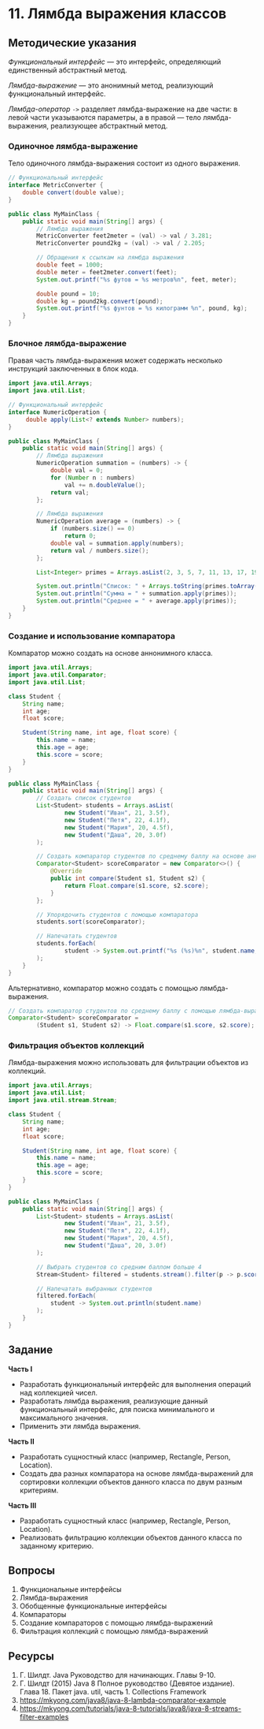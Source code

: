 # 11. Лямбда выражения классов

## Методические указания

_Функциональный интерфейс_ — это интерфейс, определяющий единственный абстрактный метод.

_Лямбда-выражение_ — это анонимный метод, реализующий функциональный интерфейс.

_Лямбда-оператор_ `->` разделяет лямбда-выражение на две части: в левой части указываются параметры, а в правой — тело лямбда-выражения, реализующее абстрактный метод.

### Одиночное лямбда-выражение

Тело одиночного лямбда-выражения состоит из одного выражения.
```java
// Функциональный интерфейс
interface MetricConverter {
    double convert(double value);
}

public class MyMainClass {
    public static void main(String[] args) {
        // Лямбда выражения
        MetricConverter feet2meter = (val) -> val / 3.281;
        MetricConverter pound2kg = (val) -> val / 2.205;

        // Обращения к ссылкам на лямбда выражения
        double feet = 1000;
        double meter = feet2meter.convert(feet);
        System.out.printf("%s футов = %s метров%n", feet, meter);

        double pound = 10;
        double kg = pound2kg.convert(pound);
        System.out.printf("%s фунтов = %s килограмм %n", pound, kg);
    }
}
```

### Блочное лямбда-выражение

Правая часть лямбда-выражения может содержать несколько инструкций заключенных в блок кода.
```java
import java.util.Arrays;
import java.util.List;

// Функциональный интерфейс
interface NumericOperation {
     double apply(List<? extends Number> numbers);
}

public class MyMainClass {
    public static void main(String[] args) {
        // Лямбда выражения
        NumericOperation summation = (numbers) -> {
            double val = 0;
            for (Number n : numbers)
                val += n.doubleValue();
            return val;
        };

        // Лямбда выражения
        NumericOperation average = (numbers) -> {
            if (numbers.size() == 0)
                return 0;
            double val = summation.apply(numbers);
            return val / numbers.size();
        };

        List<Integer> primes = Arrays.asList(2, 3, 5, 7, 11, 13, 17, 19);

        System.out.println("Список: " + Arrays.toString(primes.toArray()));
        System.out.println("Сумма = " + summation.apply(primes));
        System.out.println("Среднее = " + average.apply(primes));
    }
}
```

### Создание  и  использование  компаратора

Компаратор можно создать на основе аннонимного класса.
```java
import java.util.Arrays;
import java.util.Comparator;
import java.util.List;

class Student {
    String name;
    int age;
    float score;

    Student(String name, int age, float score) {
        this.name = name;
        this.age = age;
        this.score = score;
    }
}

public class MyMainClass {
    public static void main(String[] args) {
        // Создать список студентов
        List<Student> students = Arrays.asList(
                new Student("Иван", 21, 3.5f),
                new Student("Петя", 22, 4.1f),
                new Student("Мария", 20, 4.5f),
                new Student("Даша", 20, 3.0f)
        );

        // Создать компаратор студентов по среднему баллу на основе аннонимного класса
        Comparator<Student> scoreComparator = new Comparator<>() {
            @Override
            public int compare(Student s1, Student s2) {
                return Float.compare(s1.score, s2.score);
            }
        };

        // Упорядочить студентов с помощью компаратора
        students.sort(scoreComparator);

        // Напечатать студентов
        students.forEach(
                student -> System.out.printf("%s (%s)%n", student.name, student.score)
        );
    }
}
```

Альтернативно, компаратор можно создать с помощью лямбда-выражения.
```java
// Создать компаратор студентов по среднему баллу с помощью лямбда-выражения
Comparator<Student> scoreComparator = 
        (Student s1, Student s2) -> Float.compare(s1.score, s2.score);
```

### Фильтрация объектов коллекций

Лямбда-выражения можно использовать для фильтрации объектов из коллекций.
```java
import java.util.Arrays;
import java.util.List;
import java.util.stream.Stream;

class Student {
    String name;
    int age;
    float score;

    Student(String name, int age, float score) {
        this.name = name;
        this.age = age;
        this.score = score;
    }
}

public class MyMainClass {
    public static void main(String[] args) {
        List<Student> students = Arrays.asList(
                new Student("Иван", 21, 3.5f),
                new Student("Петя", 22, 4.1f),
                new Student("Мария", 20, 4.5f),
                new Student("Даша", 20, 3.0f)
        );

        // Выбрать студентов со средним баллом больше 4
        Stream<Student> filtered = students.stream().filter(p -> p.score > 4.0f);

        // Напечатать выбранных студентов
        filtered.forEach(
            student -> System.out.println(student.name)
        );
    }
}
```

## Задание

**Часть I**

- Разработать функциональный интерфейс для выполнения операций над коллекцией чисел. 
- Разработать лямбда выражения, реализующие данный функциональный интерфейс, для поиска минимального и максимального значения. 
- Применить эти лямбда выражения.

**Часть II**

- Разработать сущностный класс (например, Rectangle, Person, Location). 
- Создать два разных компаратора на основе лямбда-выражений для сортировки коллекции объектов данного класса по двум разным критериям.

**Часть III**

- Разработать сущностный класс (например, Rectangle, Person, Location). 
- Реализовать фильтрацию коллекции объектов данного класса по заданному критерию.

## Вопросы

1.	Функциональные интерфейсы
2.	Лямбда-выражения
3.	Обобщенные функциональные интерфейсы
4.	Компараторы
5.	Создание компараторов с помощью лямбда-выражений
6.	Фильтрация коллекций с помощью лямбда-выражений

## Ресурсы

1.	Г. Шилдт. Java Руководство для начинающих. Главы 9-10.
2.	Г. Шилдт (2015) Java 8 Полное руководство (Девятое издание). Глава 18. Пакет java. util, часть 1. Collections Framework
3.	https://mkyong.com/java8/java-8-lambda-comparator-example
4.	https://mkyong.com/tutorials/java-8-tutorials/java8/java-8-streams-filter-examples
